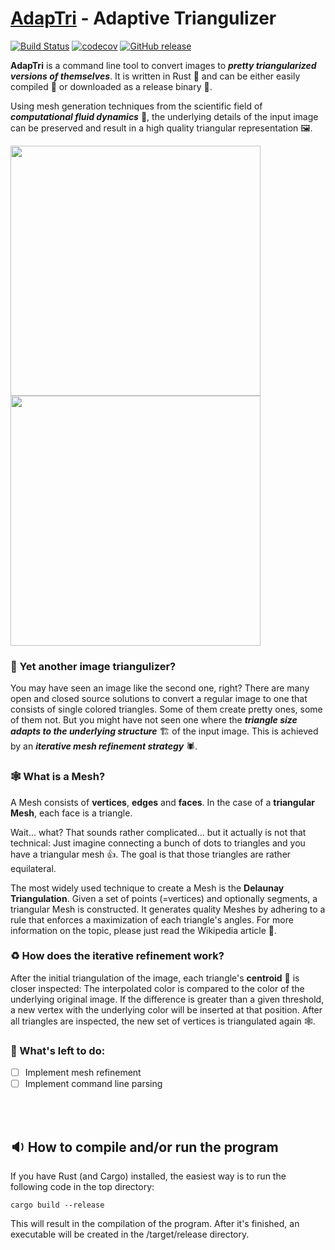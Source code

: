 # <u>AdapTri</u> - Adaptive Triangulizer
[![Build Status](https://app.travis-ci.com/TwoWaySix/adaptive-triangulizer.svg?branch=main)](https://app.travis-ci.com/TwoWaySix/adaptive-triangulizer)
[![codecov](https://codecov.io/gh/TwoWaySix/adaptive-triangulizer/branch/main/graph/badge.svg?token=2MZCDM1QPQ)](https://codecov.io/gh/TwoWaySix/adaptive-triangulizer)
[![GitHub release](https://img.shields.io/github/release/TwoWaySix/adaptive-triangulizer.svg)](https://GitHub.com/TwoWaySix/adaptive-triangulizer/releases/)



**AdapTri** is a command line tool to convert images to ***pretty triangularized versions of themselves***. It is written in Rust 🦀 and can be either easily compiled 🔧 or downloaded as a release binary 📩. 

Using mesh generation techniques from the scientific field of ***computational fluid dynamics*** 🌊, the underlying details of the input image can be preserved and result in a high quality triangular representation 🖼️.

<img src="https://raw.githubusercontent.com/TwoWaySix/adaptive-triangulizer/main/data/2017_China_Chongqing_Boats.jpg" 
   style="width: 400px; height: auto; margin: auto">
<img src="https://raw.githubusercontent.com/TwoWaySix/adaptive-triangulizer/main/data/out/2017_China_Chongqing_Boats.jpg" 
   style="width: 400px; height: auto; margin: auto">
   
   
### 🤔 Yet another image triangulizer?

You may have seen an image like the second one, right? There are many open and closed source solutions to convert a regular image to one that consists of single colored triangles. Some of them create pretty ones, some of them not. But you might have not seen one where the ***triangle size adapts to the underlying structure*** 🏗️ of the input image. This is achieved by an ***iterative mesh refinement strategy*** 🕷️.


### 🕸️ What is a Mesh?

A Mesh consists of **vertices**, **edges** and **faces**. In the case of a **triangular Mesh**, each face is a triangle. 

Wait... what? That sounds rather complicated... but it actually is not that technical: Just imagine connecting a bunch of dots to triangles and you have a triangular mesh 👍. The goal is that those triangles are rather equilateral.

The most widely used technique to create a Mesh is the **Delaunay Triangulation**. Given a set of points (=vertices) and optionally segments, a triangular Mesh is constructed. It generates quality Meshes by adhering to a rule that enforces a maximization of each triangle's angles. For more information on the topic, please just read the Wikipedia article 📖.


### ♻️ How does the iterative refinement work?

After the initial triangulation of the image, each triangle's **centroid** 🎯 is closer inspected: The interpolated color is compared to the color of the underlying original image. If the difference is greater than a given threshold, a new vertex with the underlying color will be inserted at that position. After all triangles are inspected, the new set of vertices is triangulated again 🕸️.


### 📝 What's left to do:

- [ ] Implement mesh refinement
- [ ] Implement command line parsing

<br><br>

## 🔉 How to compile and/or run the program

If you have Rust (and Cargo) installed, the easiest way is to run the following code in the top directory:
```
cargo build --release
```
This will result in the compilation of the program. After it's finished, an executable will be created in the /target/release directory. 
